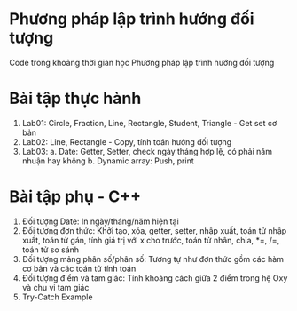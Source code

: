 # Phương pháp lập trình hướng đối tượng
Code trong khoảng thời gian học Phương pháp lập trình hướng đối tượng

# Bài tập thực hành
1.  Lab01: Circle, Fraction, Line, Rectangle, Student, Triangle - Get set cơ bản
2.  Lab02: Line, Rectangle - Copy, tính toán hướng đối tượng
3.  Lab03:
    a.  Date: Getter, Setter, check ngày tháng hợp lệ, có phải năm nhuận hay không
    b.  Dynamic array: Push, print
# Bài tập phụ - C++
1.  Đối tượng Date: In ngày/tháng/năm hiện tại
2.  Đối tượng đơn thức: Khởi tạo, xóa, getter, setter, nhập xuất, toán tử nhập xuất, toán tử gán, tính giá trị với x cho trước, toán tử nhân, chia, *=, /=, toán tử so sánh
3.  Đối tượng mảng phân số/phân số: Tương tự như đơn thức gồm các hàm cơ bản và các toán tử tính toán
4.  Đối tượng điểm và tam giác: Tính khoảng cách giữa 2 điểm trong hệ Oxy và chu vi tam giác
5.  Try-Catch Example
